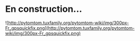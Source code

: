 # En construction... #

![http://pytomtom.tuxfamily.org/pytomtom-wiki/img/300px-Fr_gpsquickfix.png](http://pytomtom.tuxfamily.org/pytomtom-wiki/img/300px-Fr_gpsquickfix.png)